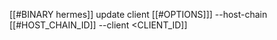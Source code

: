[[#BINARY hermes]] update client [[#OPTIONS]]] --host-chain [[#HOST_CHAIN_ID]] --client <CLIENT_ID]]

